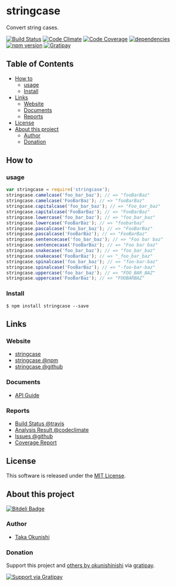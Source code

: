 stringcase
=====

Convert string cases.

<!-- Badge start -->

[![Build Status][my_travis_badge_url]][my_travis_url]
[![Code Climate][my_codeclimate_badge_url]][my_codeclimate_url]
[![Code Coverage][my_codeclimate_coverage_badge_url]][my_codeclimate_url]
[![dependencies][my_gemnasium_badge_url]][my_gemnasium_url]
[![npm version][my_npm_budge_url]][my_npm_url]
[![Gratipay][my_gratipay_budge_url]][my_gratipay_url]

<!-- Badge end -->


<!-- Table start -->

Table of Contents
-----
- [How to](#01-howto)
    - [usage](#01-howto-usage)
    - [Install](#01-howto--install)
- [Links](#09-links)
    - [Website](#09-links--website)
    - [Documents](#09-links--documents)
    - [Reports](#09-links--reports)
- [License](#10-license)
- [About this project](#11-project)
    - [Author](#11-project--author)
    - [Donation](#11-project--donation)

<!-- Table end -->


<!-- Sections start -->

<a name="01-howto"></a>
How to
-------

<a name="01-howto-usage"></a>
### usage


```Javascript
var stringcase = require('stringcase');
stringcase.camelcase('foo_bar_baz'); // => "fooBarBaz" 
stringcase.camelcase('FooBarBaz'); // => "fooBarBaz" 
stringcase.capitalcase('foo_bar_baz'); // => "Foo_bar_baz" 
stringcase.capitalcase('FooBarBaz'); // => "FooBarBaz" 
stringcase.lowercase('foo_bar_baz'); // => "foo_bar_baz" 
stringcase.lowercase('FooBarBaz'); // => "foobarbaz" 
stringcase.pascalcase('foo_bar_baz'); // => "FooBarBaz" 
stringcase.pascalcase('FooBarBaz'); // => "FooBarBaz" 
stringcase.sentencecase('foo_bar_baz'); // => "Foo bar baz" 
stringcase.sentencecase('FooBarBaz'); // => "Foo bar baz" 
stringcase.snakecase('foo_bar_baz'); // => "foo_bar_baz" 
stringcase.snakecase('FooBarBaz'); // => "_foo_bar_baz" 
stringcase.spinalcase('foo_bar_baz'); // => "foo-bar-baz" 
stringcase.spinalcase('FooBarBaz'); // => "-foo-bar-baz" 
stringcase.uppercase('foo_bar_baz'); // => "FOO_BAR_BAZ" 
stringcase.uppercase('FooBarBaz'); // => "FOOBARBAZ" 

```


<a name="01-howto--install"></a>
### Install

```
$ npm install stringcase --save
```

<a name="09-links"></a>
Links
------

<a name="09-links--website"></a>
### Website

+ [stringcase](https://github.com/okunishinishi/stringcase#readme)
+ [stringcase @npm][my_npm_url]
+ [stringcase @github][my_repo_url]


<a name="09-links--documents"></a>
### Documents

+ [API Guide][my_apiguide_url]

<a name="09-links--reports"></a>
### Reports

+ [Build Status @travis][my_travis_url]
+ [Analysis Result @codeclimate][my_codeclimate_url]
+ [Issues @github](https://github.com/okunishinishi/stringcase/issues)
+ [Coverage Report][my_coverage_url]

<a name="10-license"></a>
License
-------
This software is released under the [MIT License][my_license_url].

<a name="11-project"></a>
About this project
--------

[![Bitdeli Badge][my_bitdeli_badge_url]][bitdeli_url]

<a name="11-project--author"></a>
### Author

+ [Taka Okunishi](http://okunishitaka.com)

<a name="11-project--donation"></a>
### Donation

Support this project and [others by okunishinishi][my_gratipay_url] via [gratipay][my_gratipay_url].

[<img src="https://cdn.rawgit.com/gratipay/gratipay-badge/2.3.0/dist/gratipay.svg" alt="Support via Gratipay"/>][my_gratipay_url]


<!-- Sections end -->


<!-- Links start -->

[nodejs_url]: http://nodejs.org/
[npm_url]: https://www.npmjs.com/
[nvm_url]: https://github.com/creationix/nvm
[bitdeli_url]: https://bitdeli.com/free
[my_bitdeli_badge_url]: https://d2weczhvl823v0.cloudfront.net/okunishinishi/stringcase/trend.png
[my_repo_url]: https://github.com/okunishinishi/stringcase
[my_travis_url]: http://travis-ci.org/okunishinishi/stringcase
[my_travis_badge_url]: http://img.shields.io/travis/okunishinishi/stringcase.svg?style=flat
[my_license_url]: https://github.com/okunishinishi/stringcase/blob/master/LICENSE
[my_codeclimate_url]: http://codeclimate.com/github/okunishinishi/stringcase
[my_codeclimate_badge_url]: http://img.shields.io/codeclimate/github/okunishinishi/stringcase.svg?style=flat
[my_codeclimate_coverage_badge_url]: http://img.shields.io/codeclimate/coverage/github/okunishinishi/stringcase.svg?style=flat
[my_apiguide_url]: http://okunishinishi.github.io/stringcase/apiguide/module-stringcase.html
[my_coverage_url]: http://okunishinishi.github.io/stringcase/coverage/lcov-report
[my_coverage_report_url]: http://okunishinishi.github.io/stringcase/coverage/lcov-report/
[my_gratipay_url]: https://gratipay.com/okunishinishi/
[my_gratipay_budge_url]: http://img.shields.io/gratipay/okunishinishi.svg?style=flat
[my_npm_url]: http://www.npmjs.org/package/stringcase
[my_npm_budge_url]: http://img.shields.io/npm/v/stringcase.svg?style=flat
[my_tag_url]: http://github.com/okunishinishi/stringcase/releases/tag/
[my_tag_badge_url]: http://img.shields.io/github/tag/okunishinishi/stringcase.svg?style=flat
[my_gemnasium_url]: http://gemnasium.com/okunishinishi/stringcase
[my_gemnasium_badge_url]: http://img.shields.io/gemnasium/okunishinishi/stringcase.svg?style=flat

<!-- Links end-->

